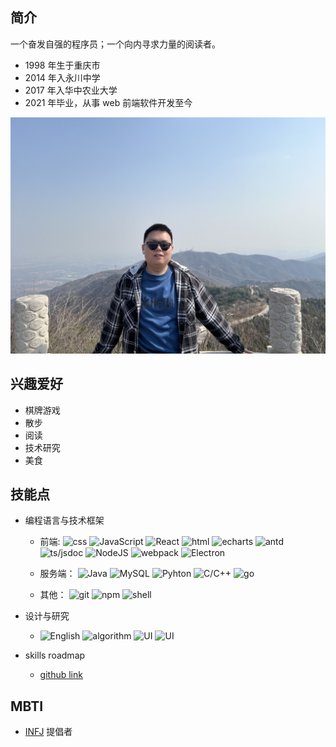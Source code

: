 ## 简介

一个奋发自强的程序员；一个向内寻求力量的阅读者。

- 1998 年生于重庆市
- 2014 年入永川中学
- 2017 年入华中农业大学
- 2021 年毕业，从事 web 前端软件开发至今

![me](./me.jpeg)

## 兴趣爱好

- 棋牌游戏
- 散步
- 阅读
- 技术研究
- 美食

## 技能点

- 编程语言与技术框架

  - 前端:
    <img src="https://img.shields.io/badge/css-Senior-red" alt="css" style="display:inline-block;" />
    <img src="https://img.shields.io/badge/JavaScript-Senior-red" alt="JavaScript" style="display:inline-block;" />
    <img src="https://img.shields.io/badge/React-Senior-red" alt="React" style="display:inline-block;" />
    <img src="https://img.shields.io/badge/html-Medior-yellow" alt="html" style="display:inline-block;" />
    <img src="https://img.shields.io/badge/echarts-Medior-yellow" alt="echarts" style="display:inline-block;" />
    <img src="https://img.shields.io/badge/antd-Medior-yellow" alt="antd" style="display:inline-block;" />
    <img src="https://img.shields.io/badge/ts/jsdoc-Medior-yellow" alt="ts/jsdoc" style="display:inline-block;" />
    <img src="https://img.shields.io/badge/NodeJS-Junior-blue" alt="NodeJS" style="display:inline-block;" />
    <img src="https://img.shields.io/badge/webpack-Junior-blue" alt="webpack" style="display:inline-block;" />
    <img src="https://img.shields.io/badge/Electron-Junior-blue" alt="Electron" style="display:inline-block;" />

  - 服务端：
    <img src="https://img.shields.io/badge/Java-Junior-blue" alt="Java"          style="display:inline-block;" />
    <img src="https://img.shields.io/badge/MySQL-Junior-blue" alt="MySQL"          style="display:inline-block;" />
    <img src="https://img.shields.io/badge/Pyhton-Junior-blue" alt="Pyhton"          style="display:inline-block;" />
    <img src="https://img.shields.io/badge/C/C++-Junior-blue" alt="C/C++"          style="display:inline-block;" />
    <img src="https://img.shields.io/badge/go-Junior-blue" alt="go"          style="display:inline-block;" />

  - 其他：
    <img src="https://img.shields.io/badge/git-Medior-yellow" alt="git"          style="display:inline-block;" />
    <img src="https://img.shields.io/badge/npm-Junior-blue" alt="npm"          style="display:inline-block;" />
    <img src="https://img.shields.io/badge/shell-Junior-blue" alt="shell"          style="display:inline-block;" />

- 设计与研究

  - <img src="https://img.shields.io/badge/English-Medior-yellow" alt="English"          style="display:inline-block;" />
    <img src="https://img.shields.io/badge/algorithm-Medior-yellow" alt="algorithm" style="display:inline-block;" />
    <img src="https://img.shields.io/badge/UI-Junior-blue" alt="UI"          style="display:inline-block;" />
    <img src="https://img.shields.io/badge/network-Junior-blue" alt="UI"          style="display:inline-block;" />

- skills roadmap
  - [github link](https://github.com/0110wdj/Stark-Mansion-Lab-One?tab=readme-ov-file#main-roadmap)

## MBTI

- [INFJ](https://www.16personalities.com/ch/infj-%E4%BA%BA%E6%A0%BC) 提倡者
